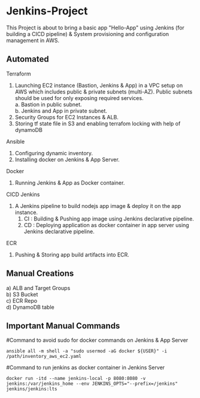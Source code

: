 # Jenkins-Project

This Project is about to bring a basic app "Hello-App" using Jenkins (for building a CICD pipeline) & System provisioning and configuration management in AWS.

## Automated
Terraform
1. Launching EC2 instance (Bastion, Jenkins & App) in a VPC setup on AWS which includes public & private subnets (multi-AZ). Public subnets should be used for only exposing required services. <br>
    a. Bastion in public subnet. <br>
    b. Jenkins and App in private subnet. <br>
2. Security Groups for EC2 Instances & ALB. <br> 
3. Storing tf state file in S3 and enabling terrafom locking with help of dynamoDB <br>

Ansible
1. Configuring dynamic inventory. <br>
2. Installing docker on Jenkins & App Server. <br>

Docker
1. Running Jenkins & App as Docker container. <br>

CICD Jenkins
1. A Jenkins pipeline to build nodejs app image & deploy it on the app instance. <br>
    1. CI : Building & Pushing app image using Jenkins declarative pipeline. <br>
    2. CD : Deploying application as docker container in app server using Jenkins declarative pipeline. <br>


ECR
1. Pushing & Storing app build artifacts into ECR.

## Manual Creations
a) ALB and Target Groups <br>
b) S3 Bucket <br>
c) ECR Repo <br>
d) DynamoDB table <br>

## Important Manual Commands
#Command to avoid sudo for docker commands on Jenkins & App Server
```
ansible all -m shell -a "sudo usermod -aG docker ${USER}" -i /path/inventory_aws_ec2.yaml
```

#Command to run jenkins as docker container in Jenkins Server
```
docker run -itd --name jenkins-local -p 8080:8080 -v jenkins:/var/jenkins_home --env JENKINS_OPTS="--prefix=/jenkins" jenkins/jenkins:lts
```




